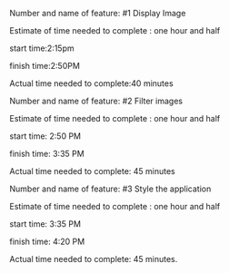 Number and name of feature: #1 Display Image 

Estimate of time needed to complete : one hour and half 

start time:2:15pm 

finish time:2:50PM 

Actual time needed to complete:40 minutes



Number and name of feature: #2 Filter images

Estimate of time needed to complete : one hour and half 

start time: 2:50 PM

finish time: 3:35 PM 

Actual time needed to complete: 45 minutes


Number and name of feature: #3 Style the application

Estimate of time needed to complete : one hour and half 

start time: 3:35 PM

finish time: 4:20 PM 

Actual time needed to complete: 45 minutes. 


